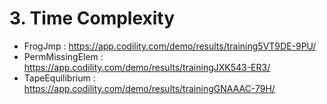 # 3. Time Complexity
- FrogJmp : https://app.codility.com/demo/results/training5VT9DE-9PU/
- PermMissingElem : https://app.codility.com/demo/results/trainingJXK543-ER3/
- TapeEquilibrium : https://app.codility.com/demo/results/trainingGNAAAC-79H/
